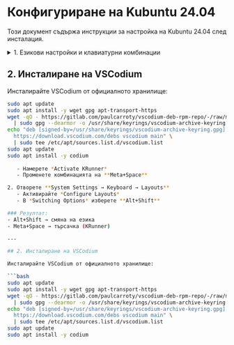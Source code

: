 # Конфигуриране на Kubuntu 24.04

Този документ съдържа инструкции за настройка на Kubuntu 24.04 след инсталация.

<details>
<summary> 1. Езикови настройки и клавиатурни комбинации</summary>

Проблем: по подразбиране комбинацията Alt+Shift отваря търсачката вместо да сменя езика.

### Решение:

1. Отворете настройките за бързи клавиши:  
   - Български интерфейс: **Системни настройки → Клавишни комбинации → KWin → KRunner**  
   - English interface: **System Settings → Shortcuts → KWin → KRunner**

2. Отворете настройките:  
   - Български: **KRunner**  
   - English: **KRunner**

3. Премахнете отметката:  
   - Български: ❌ **Alt+Интервал**  
   - English:   ❌ **Alt+Space**

4. Запишете настройката с бутона:  
   - Български: **Прилагане**  
   - English: **Save**

5. Отворете настройките на клавиатурните подредби:  
   - Български интерфейс: **Системни настройки → Клавиатура → Разширени**  
   - English interface: **System Settings → Keyboard → Layouts**

6. Отворете секцията:  
   - Български: **Switching to another layout**  
   - English: **Switching to another layout**

7. Поставете отметка на желаните комбинации (може да бъдат няколко). Например:  
   - ✅ **Alt+Shift**  
   - ✅ **Alt+Space**

### Резултат
- ✅ **Alt+Shift** → смяна на езика  
- ✅ **Meta+Space** → търсачка (KRunner)

---
</details>

## 2. Инсталиране на VSCodium

Инсталирайте VSCodium от официалното хранилище:

```bash
sudo apt update
sudo apt install -y wget gpg apt-transport-https
wget -qO - https://gitlab.com/paulcarroty/vscodium-deb-rpm-repo/-/raw/master/pub.gpg \
  | sudo gpg --dearmor -o /usr/share/keyrings/vscodium-archive-keyring.gpg
echo "deb [signed-by=/usr/share/keyrings/vscodium-archive-keyring.gpg] \
  https://download.vscodium.com/debs vscodium main" \
  | sudo tee /etc/apt/sources.list.d/vscodium.list
sudo apt update
sudo apt install -y codium
  
   - Намерете *Activate KRunner*  
   - Променете комбинацията на **Meta+Space**

2. Отворете **System Settings → Keyboard → Layouts**  
   - Активирайте *Configure Layouts*  
   - В *Switching Options* изберете **Alt+Shift**

### Резултат:
- Alt+Shift → смяна на езика  
- Meta+Space → търсачка (KRunner)

---

## 2. Инсталиране на VSCodium

Инсталирайте VSCodium от официалното хранилище:

```bash
sudo apt update
sudo apt install -y wget gpg apt-transport-https
wget -qO - https://gitlab.com/paulcarroty/vscodium-deb-rpm-repo/-/raw/master/pub.gpg \
  | sudo gpg --dearmor -o /usr/share/keyrings/vscodium-archive-keyring.gpg
echo "deb [signed-by=/usr/share/keyrings/vscodium-archive-keyring.gpg] \
  https://download.vscodium.com/debs vscodium main" \
  | sudo tee /etc/apt/sources.list.d/vscodium.list
sudo apt update
sudo apt install -y codium
